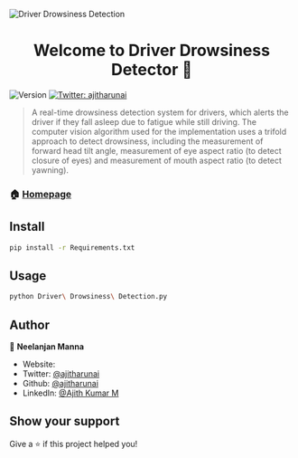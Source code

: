 ![Driver Drowsiness Detection](https://firebasestorage.googleapis.com/v0/b/neelanjan-manna.appspot.com/o/project-images%2FDrowsiness%20Detection.jpeg?alt=media&token=74c92bdd-0beb-4543-b7af-c0fabc9326d5)
<h1 align="center">Welcome to Driver Drowsiness Detector 👋</h1>
<p>
  <img alt="Version" src="https://img.shields.io/badge/version-1.0-blue.svg?cacheSeconds=2592000" />
  <a href="https://twitter.com/ajitharunai" target="_blank">
    <img alt="Twitter: ajitharunai" src="https://media.licdn.com/dms/image/D5612AQFJ2Q8u1NWCwQ/article-cover_image-shrink_600_2000/0/1694490543340?e=1700092800&v=beta&t=Rgoaf45L4fxm7Sa73m5r3qCH6RP2A-KqXJmsWAkNiBE" />
  </a>
</p>

> A real-time drowsiness detection system for drivers, which alerts the driver if they fall asleep due to fatigue while still driving. The computer vision algorithm used for the implementation uses a trifold approach to detect drowsiness, including the measurement of forward head tilt angle, measurement of eye aspect ratio (to detect closure of eyes) and measurement of mouth aspect ratio (to detect yawning).

### 🏠 [Homepage](https://github.com/ajitharunai/)

## Install

```sh
pip install -r Requirements.txt
```

## Usage

```sh
python Driver\ Drowsiness\ Detection.py
```

## Author

👤 **Neelanjan Manna**

* Website: 
* Twitter: [@ajitharunai](https://twitter.com/ajitharunai)
* Github: [@ajitharunai](https://github.com/ajitharunai)
* LinkedIn: [@Ajith Kumar M](https://linkedin.com/in/ajitharunai)

## Show your support

Give a ⭐️ if this project helped you!
